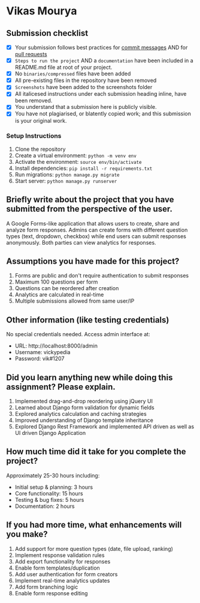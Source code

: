 # Vikas Mourya

## Submission checklist

- [x] Your submission follows best practices for [commit messages](https://chris.beams.io/posts/git-commit/) AND for [pull requests](https://github.community/t/best-practices-for-pull-requests/10195)
- [x] `Steps to run the project` AND a `documentation` have been included in a README.md file at root of your project.
- [x] No `binaries/compressed` files have been added
- [x] All pre-existing files in the repository have been removed
- [x] `Screenshots` have been added to the screenshots folder
- [x] All italicesed instructions under each submission heading inline, have been removed.
- [x] You understand that a submission here is publicly visible. 
- [x] You have not plagiarised, or blatently copied work; and this submission is your original work.

### Setup Instructions
1. Clone the repository
2. Create a virtual environment: `python -m venv env`
3. Activate the environment: `source env/bin/activate`
4. Install dependencies: `pip install -r requirements.txt`
5. Run migrations: `python manage.py migrate`
6. Start server: `python manage.py runserver`

## Briefly write about the project that you have submitted from the perspective of the user.
A Google Forms-like application that allows users to create, share and analyze form responses. Admins can create forms with different question types (text, dropdown, checkbox) while end users can submit responses anonymously. Both parties can view analytics for responses.

## Assumptions you have made for this project?
1. Forms are public and don't require authentication to submit responses
2. Maximum 100 questions per form
3. Questions can be reordered after creation
4. Analytics are calculated in real-time
5. Multiple submissions allowed from same user/IP

## Other information (like testing credentials)
No special credentials needed. Access admin interface at:
- URL: http://localhost:8000/admin
- Username: vickypedia
- Password: vik#1207

## Did you learn anything new while doing this assignment? Please explain.
1. Implemented drag-and-drop reordering using jQuery UI
2. Learned about Django form validation for dynamic fields
3. Explored analytics calculation and caching strategies
4. Improved understanding of Django template inheritance
5. Explored Django Rest Framework and implemented API driven as well as UI driven Django Application

## How much time did it take for you complete the project?
Approximately 25-30 hours including:
- Initial setup & planning: 3 hours
- Core functionality: 15 hours
- Testing & bug fixes: 5 hours
- Documentation: 2 hours

## If you had more time, what enhancements will you make?
1. Add support for more question types (date, file upload, ranking)
2. Implement response validation rules
3. Add export functionality for responses
4. Enable form templates/duplication
5. Add user authentication for form creators
6. Implement real-time analytics updates
7. Add form branching logic
8. Enable form response editing